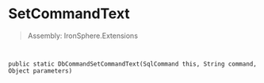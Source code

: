 ﻿

# SetCommandText

> Assembly: IronSphere.Extensions



```


public static DbCommandSetCommandText(SqlCommand this, String command, Object parameters)
```